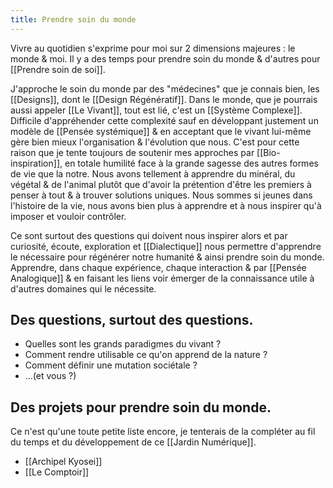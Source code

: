 ```yaml
---
title: Prendre soin du monde
---
```


Vivre au quotidien s'exprime pour moi sur 2 dimensions majeures : le monde & moi. Il y a des temps pour prendre soin du monde & d'autres pour [[Prendre soin de soi]].

J'approche le soin du monde par des "médecines" que je connais bien, les [[Designs]], dont le [[Design Régénératif]]. Dans le monde, que je pourrais aussi appeler [[Le Vivant]], tout est lié, c'est un [[Système Complexe]]. Difficile d'appréhender cette complexité sauf en développant justement un modèle de [[Pensée systémique]] & en acceptant que le vivant lui-même gère bien mieux l'organisation & l'évolution que nous. C'est pour cette raison que je tente toujours de soutenir mes approches par [[Bio-inspiration]], en totale humilité face à la grande sagesse des autres formes de vie que la notre.
Nous avons tellement à apprendre du minéral, du végétal & de l'animal plutôt que d'avoir la prétention d'être les premiers à penser à tout & à trouver solutions uniques. Nous sommes si jeunes dans l'histoire de la vie, nous avons bien plus à apprendre et à nous inspirer qu'à imposer et vouloir contrôler.

Ce sont surtout des questions qui doivent nous inspirer alors et par curiosité, écoute, exploration et [[Dialectique]] nous permettre d'apprendre le nécessaire pour régénérer notre humanité & ainsi prendre soin du monde. Apprendre, dans chaque expérience, chaque interaction & par [[Pensée Analogique]] & en faisant les liens voir émerger de la connaissance utile à d'autres domaines qui le nécessite.

## Des questions, surtout des questions.
- Quelles sont les grands paradigmes du vivant ?
- Comment rendre utilisable ce qu'on apprend de la nature ?
- Comment définir une mutation sociétale ?
- ...(et vous ?)

## Des projets pour prendre soin du monde.
Ce n'est qu'une toute petite liste encore, je tenterais de la compléter au fil du temps et du développement de ce [[Jardin Numérique]].

- [[Archipel Kyosei]]
- [[Le Comptoir]]